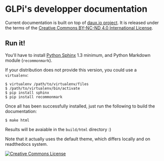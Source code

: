 # GLPi's developper documentation

Current documentation is built on top of [daux.io project](http://daux.io). It is released under the terms of the <a rel="license" href="http://creativecommons.org/licenses/by-nc-nd/4.0/">Creative Commons BY-NC-ND 4.0 International License</a>.

## Run it!

You'll have to install [Python Sphinx](http://sphinx-doc.org/) 1.3 minimum, and Python Markdown module (`recommonmark`).

If your distribution does not provide this version, you could use a `virtualenv`:
```
$ virtualenv /path/to/virtualenv/files
$ /path/to/virtualenv/bin/activate
$ pip install sphinx
$ pip install recommonmark
```

Once all has been successfully installed, just run the following to build the documentation:
```
$ make html
```

Results will be avaiable in the `build/html` directory :)

Note that it actually uses the default theme, which differs locally and on readthedocs system.

<a rel="license" href="http://creativecommons.org/licenses/by-nc-nd/4.0/"><img alt="Creative Commons License" style="border-width:0" src="https://i.creativecommons.org/l/by-nc-nd/4.0/80x15.png" /></a>
